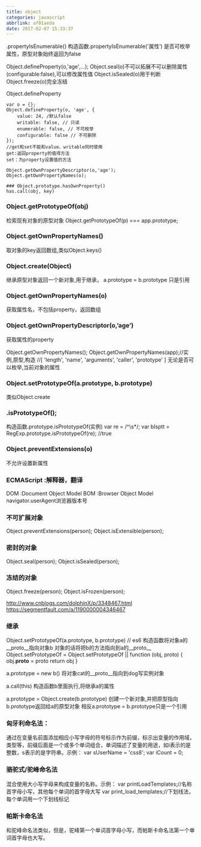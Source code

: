 ```yaml
---
title: object
categories: javascript
abbrlink: af01aeda
date: 2017-02-07 15:33:37
---
```


.propertyIsEnumerable()
构造函数.propertyIsEnumerable('属性’)
是否可枚举属性，原型对象始终返回为false

Object.defineProperty(o,'age',…);
Object.seal(o)不可以拓展不可以删除属性(configurable:false),可以修改属性值 Object.isSealed(o)用于判断
Object.freeze(o)完全冻结

Object.defineProperty
```
var o = {};
Object.defineProperty(o, 'age', {
    value: 24, /默认false
    writable: false, // 只读
    enumerable: false, // 不可枚举
    configurable: false // 不可删除
});
//get和set不能和value、writable同时使用
get:返回property的值得方法
set：为property设置值的方法

Object.getOwnPropertyDescriptor(o,'age');
Object.getOwnPropertyNames(o);

### Object.prototype.hasOwnProperty()
has.call(obj, key)
```

### Object.getPrototypeOf(obj)
检索现有对象的原型对象 Object.getPrototypeOf(p) === app.prototype;

### Object.getOwnPropertyNames()
取对象的key返回数组,类似Object.keys()

### Object.create(Object)
继承原型对象返回一个新对象,用于继承，
a.prototype = b.prototype 只是引用

### Object.getOwnPropertyNames(o)
获取属性名，不包括property，返回数组

### Object.getOwnPropertyDescriptor(o,’age’)
获取属性的property

Object.getOwnPropertyNames();
Object.getOwnPropertyNames(app);//实例,原型,构造
//[ 'length', 'name', 'arguments', 'caller', 'prototype' ]
无论是否可以枚举,当前对象的属性

### Object.setPrototypeOf(a.prototype, b.prototype)
类似Object.create

### .isPrototypeOf();
构造函数.prototype.isPrototypeOf(实例)
var re = /^\s*/;
var bIsptt = RegExp.prototype.isPrototypeOf(re); //true

### Object.preventExtensions(o)
不允许设置新属性

### ECMAScript :解释器，翻译
DOM :Document Object Model
BOM  :Browser  Object Model
navigator.userAgent浏览器版本号

### 不可扩展对象
Object.preventExtensions(person);
Object.isExtensible(person);

### 密封的对象
Object.seal(person);
Object.isSealed(person);

### 冻结的对象
Object.freeze(person);
Object.isFrozen(person);

http://www.cnblogs.com/dolphinX/p/3348467.html
https://segmentfault.com/a/1190000004346467


### 继承
Object.setPrototypeOf(a.prototype, b.prototype)   // es6
构造函数将对象a的__proto__指向对象b
对象的话将把b的方法指向到a的__proto__
Object.setPrototypeOf = Object.setPrototypeOf || function (obj, proto) {
  obj.__proto__ = proto
  return obj
}

a.prototype = new b()
将对象cat的__proto__指向到dog写实例对象

a.call(this)
构造函数b里面执行,将继承a的属性

a.prototype = Object.create(b.prototype)
创建一个新对象,并把原型指向b.prototype返回给a的原型对象
相反a.prototype = b.prototype只是一个引用


### 匈牙利命名法：
通过在变量名前面添加相应小写字母的符号标示作为前缀，标示出变量的作用域，类型等，前缀后面是一个或多个单词组合，单词描述了变量的用途，如i表示的是整数，s表示的是字符串。示例：
var sUserName = 'css8';
var iCount = 0;

### 骆驼式/驼峰命名法
混合使用大小写字母来构成变量的名称。示例：
var printLoadTemplates;//名称首字母小写，其他每个单词的首字母大写
var print_load_templates;//下划线法，每个单词用一个下划线标记

### 帕斯卡命名法
和驼峰命名法类似，但是，驼峰第一个单词首字母小写，而帕斯卡命名法第一个单词首字母也大写。

